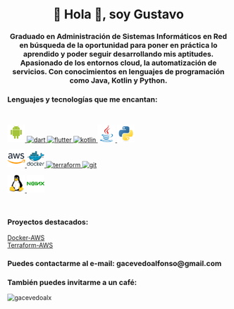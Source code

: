 <h1 align="center">🙂 Hola 🙂, soy Gustavo</h1>
<h3 align="center">Graduado en Administración de Sistemas Informáticos en Red en búsqueda de la oportunidad para poner en práctica lo aprendido y poder seguir desarrollando mis aptitudes. Apasionado de los entornos cloud, la automatización de servicios. Con conocimientos en lenguajes de programación como Java, Kotlin y Python.</h3>


<h3 align="left">Lenguajes y tecnologías que me encantan:</h3>
<br>
<p align="left"> 
  
<a href="https://developer.android.com" target="_blank" rel="noreferrer"> <img src="https://raw.githubusercontent.com/devicons/devicon/master/icons/android/android-original-wordmark.svg" alt="android" width="40" height="40"/> </a> 
<a href="https://dart.dev" target="_blank" rel="noreferrer"> <img src="https://www.vectorlogo.zone/logos/dartlang/dartlang-icon.svg" alt="dart" width="40" height="40"/> </a> 
<a href="https://flutter.dev" target="_blank" rel="noreferrer"> <img src="https://www.vectorlogo.zone/logos/flutterio/flutterio-icon.svg" alt="flutter" width="40" height="40"/> </a>
<a href="https://kotlinlang.org" target="_blank" rel="noreferrer"> <img src="https://www.vectorlogo.zone/logos/kotlinlang/kotlinlang-icon.svg" alt="kotlin" width="40" height="40"/> </a> 
<a href="https://www.java.com" target="_blank" rel="noreferrer"> <img src="https://raw.githubusercontent.com/devicons/devicon/master/icons/java/java-original.svg" alt="java" width="40" height="40"/> </a> 
<a href="https://www.python.org" target="_blank" rel="noreferrer"> <img src="https://raw.githubusercontent.com/devicons/devicon/master/icons/python/python-original.svg" alt="python" width="40" height="40"/> </a> 
  
<a href="https://aws.amazon.com" target="_blank" rel="noreferrer"> <img src="https://raw.githubusercontent.com/devicons/devicon/master/icons/amazonwebservices/amazonwebservices-original-wordmark.svg" alt="aws" width="40" height="40"/> </a> 
<a href="https://www.docker.com/" target="_blank" rel="noreferrer"> <img src="https://raw.githubusercontent.com/devicons/devicon/master/icons/docker/docker-original-wordmark.svg" alt="docker" width="40" height="40"/> </a> 
<a href="https://www.terraform.io/" target="_blank" rel="noreferrer"> <img src="https://www.freelogovectors.net/wp-content/uploads/2022/01/terra-form-logo-freelogovectors.net_.png" alt="terraform" width="40" height="40"/> </a> 
<a href="https://git-scm.com/" target="_blank" rel="noreferrer"> <img src="https://www.vectorlogo.zone/logos/git-scm/git-scm-icon.svg" alt="git" width="40" height="40"/> </a> 

<a href="https://www.linux.org/" target="_blank" rel="noreferrer"> <img src="https://raw.githubusercontent.com/devicons/devicon/master/icons/linux/linux-original.svg" alt="linux" width="40" height="40"/> </a> 
<a href="https://www.nginx.com" target="_blank" rel="noreferrer"> <img src="https://raw.githubusercontent.com/devicons/devicon/master/icons/nginx/nginx-original.svg" alt="nginx" width="40" height="40"/> </a> 

</p>
<br>

<h3 align="left">Proyectos destacados:</h3>
  <a href="https://github.com/gacevedo15/Docker-AWS" target="_blank" rel="noreferrer">Docker-AWS</a><br>
  <a href="https://github.com/gacevedo15/Terraform-AWS" target="_blank" rel="noreferrer">Terraform-AWS</a>


<h3 align="left">Puedes contactarme al e-mail: gacevedoalfonso@gmail.com</h3>


<h3 align="left">También puedes invitarme a un café:</h3>
<p><a href="https://www.buymeacoffee.com/gacevedoalx"> <img align="left" src="https://cdn.buymeacoffee.com/buttons/v2/default-yellow.png" height="50" width="210" alt="gacevedoalx" /></a></p><br><br>

